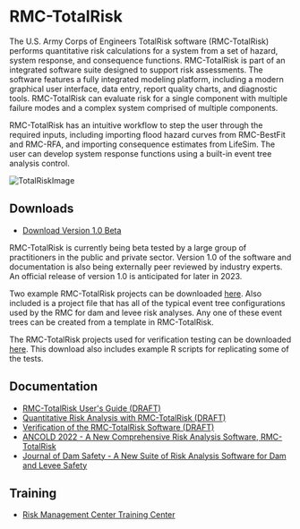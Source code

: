 # RMC-TotalRisk
The U.S. Army Corps of Engineers TotalRisk software (RMC-TotalRisk) performs quantitative risk calculations for a system from a set of hazard, system response, and consequence functions. RMC-TotalRisk is part of an integrated software suite designed to support risk assessments. The software features a fully integrated modeling platform, including a modern graphical user interface, data entry, report quality charts, and diagnostic tools. RMC-TotalRisk can evaluate risk for a single component with multiple failure modes and a complex system comprised of multiple components. 

RMC-TotalRisk has an intuitive workflow to step the user through the required inputs, including importing flood hazard curves from RMC-BestFit and RMC-RFA, and importing consequence estimates from LifeSim. The user can develop system response functions using a built-in event tree analysis control. 

![TotalRiskImage](https://user-images.githubusercontent.com/123974306/234911340-fa753eda-8796-46e5-8602-09685c002d92.png)

## Downloads
* [Download Version 1.0 Beta](https://github.com/USACE-RMC/RMC-TotalRisk/blob/abd0c8f2408d53e9da093819f9db7afc4f332207/RMC-TotalRisk_Beta_11-28-23.zip)

RMC-TotalRisk is currently being beta tested by a large group of practitioners in the public and private sector. Version 1.0 of the software and documentation is also being externally peer reviewed by industry experts. An official release of version 1.0 is anticipated for later in 2023. 

Two example RMC-TotalRisk projects can be downloaded [here](https://github.com/USACE-RMC/RMC-TotalRisk/blob/1c471ad71a0ee32569c982a00b6405cfd127c70f/Example%20Projects.zip). Also included is a project file that has all of the typical event tree configurations used by the RMC for dam and levee risk analyses. Any one of these event trees can be created from a template in RMC-TotalRisk.

The RMC-TotalRisk projects used for verification testing can be downloaded [here](https://github.com/USACE-RMC/RMC-TotalRisk/blob/421a276268ace4e1b8e61c8502324f9866fe6af9/Verification%20Projects.zip). This download also includes example R scripts for replicating some of the tests.  

## Documentation
* [RMC-TotalRisk User's Guide (DRAFT)](https://github.com/USACE-RMC/RMC-TotalRisk/files/11762136/RMC-TR-2023-XX.-.RMC-TotalRisk.User.s.Guide.-.04-24-23.pdf)
* [Quantitative Risk Analysis with RMC-TotalRisk (DRAFT)](https://github.com/USACE-RMC/RMC-TotalRisk/files/11762137/RMC-TR-2023-XX.-.Quantitative.Risk.Analysis.with.RMC-TotalRisk.-.06-14-23.pdf)
* [Verification of the RMC-TotalRisk Software (DRAFT)](https://github.com/USACE-RMC/RMC-TotalRisk/files/11762490/RMC-TR-2023-XX.-.Verification.of.the.RMC-TotalRisk.Software.-.06-15-23.pdf)
* [ANCOLD 2022 - A New Comprehensive Risk Analysis Software, RMC-TotalRisk](https://github.com/USACE-RMC/RMC-TotalRisk/files/11240679/ANCOLD-2022_RMC-TotalRisk_Smith_and_Fields_Final.pdf)
* [Journal of Dam Safety - A New Suite of Risk Analysis Software for Dam and Levee Safety](https://github.com/USACE-RMC/RMC-TotalRisk/files/11240680/18.3_Smith_NewSuiteRiskAnalysis.pdf)

## Training
* [Risk Management Center Training Center](https://www.rmc.usace.army.mil/Training/)
